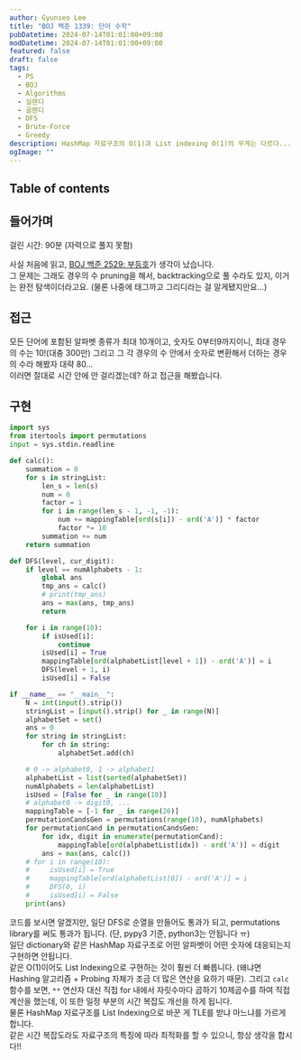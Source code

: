 ```yaml
---
author: Gyunseo Lee
title: "BOJ 백준 1339: 단어 수학"
pubDatetime: 2024-07-14T01:01:00+09:00
modDatetime: 2024-07-14T01:01:00+09:00
featured: false
draft: false
tags:
  - PS
  - BOJ
  - Algorithms
  - 실랜디
  - 골랜디
  - DFS
  - Brute-Force
  - Greedy
description: HashMap 자료구조의 O(1)과 List indexing O(1)의 무게는 다르다...
ogImage: ""
---
```


## Table of contents

## 들어가며

걸린 시간: 90분 (자력으로 풀지 못함)

사실 처음에 읽고, [BOJ 백준 2529: 부등호](boj-2529-부등호.md)가 생각이 났습니다.  
그 문제는 그래도 경우의 수 pruning을 해서, backtracking으로 풀 수라도 있지, 이거는 완전 탐색이더라고요. (물론 나중에 태그까고 그리디라는 걸 알게됐지만요...)

## 접근

모든 단어에 포함된 알파벳 종류가 최대 10개이고, 숫자도 0부터9까지이니, 최대 경우의 수는 10!(대충 300만) 그리고 그 각 경우의 수 안에서 숫자로 변환해서 더하는 경우의 수라 해봤자 대략 80...  
이러면 절대로 시간 안에 안 걸리겠는데? 하고 접근을 해봤습니다.

## 구현

```python
import sys
from itertools import permutations
input = sys.stdin.readline

def calc():
    summation = 0
    for s in stringList:
        len_s = len(s)
        num = 0
        factor = 1
        for i in range(len_s - 1, -1, -1):
            num += mappingTable[ord(s[i]) - ord('A')] * factor
            factor *= 10
        summation += num
    return summation

def DFS(level, cur_digit):
    if level == numAlphabets - 1:
        global ans
        tmp_ans = calc()
        # print(tmp_ans)
        ans = max(ans, tmp_ans)
        return

    for i in range(10):
        if isUsed[i]:
            continue
        isUsed[i] = True
        mappingTable[ord(alphabetList[level + 1]) - ord('A')] = i
        DFS(level + 1, i)
        isUsed[i] = False

if __name__ == "__main__":
    N = int(input().strip())
    stringList = [input().strip() for _ in range(N)]
    alphabetSet = set()
    ans = 0
    for string in stringList:
        for ch in string:
            alphabetSet.add(ch)

    # 0 -> alphabet0, 1 -> alphabet1
    alphabetList = list(sorted(alphabetSet))
    numAlphabets = len(alphabetList)
    isUsed = [False for _ in range(10)]
    # alphabet0 -> digit0, ...
    mappingTable = [-1 for _ in range(26)]
    permutationCandsGen = permutations(range(10), numAlphabets)
    for permutationCand in permutationCandsGen:
        for idx, digit in enumerate(permutationCand):
            mappingTable[ord(alphabetList[idx]) - ord('A')] = digit
        ans = max(ans, calc())
    # for i in range(10):
    #     isUsed[i] = True
    #     mappingTable[ord(alphabetList[0]) - ord('A')] = i
    #     DFS(0, i)
    #     isUsed[i] = False
    print(ans)
```

코드를 보시면 알겠지만, 일단 DFS로 순열을 만들어도 통과가 되고, permutations library를 써도 통과가 됩니다. (단, pypy3 기준, python3는 안됩니다 ㅠ)  
일단 dictionary와 같은 HashMap 자료구조로 어떤 알파벳이 어떤 숫자에 대응되는지 구현하면 안됩니다.  
같은 O(1)이어도 List Indexing으로 구현하는 것이 훨씬 더 빠릅니다. (왜냐면 Hashing 알고리즘 + Probing 자체가 조금 더 많은 연산을 요하기 때문).
그리고 `calc` 함수를 보면, `**` 연산자 대신 직접 for 내에서 자릿수마다 곱하기 10제곱수를 하여 직접 계산을 했는데, 이 또한 일정 부분의 시간 복잡도 개선을 하게 됩니다.  
물론 HashMap 자료구조를 List Indexing으로 바꾼 게 TLE를 받냐 마느냐를 가르게 합니다.  
같은 시간 복잡도라도 자료구조의 특징에 따라 최적화를 할 수 있으니, 항상 생각을 합시다!!
